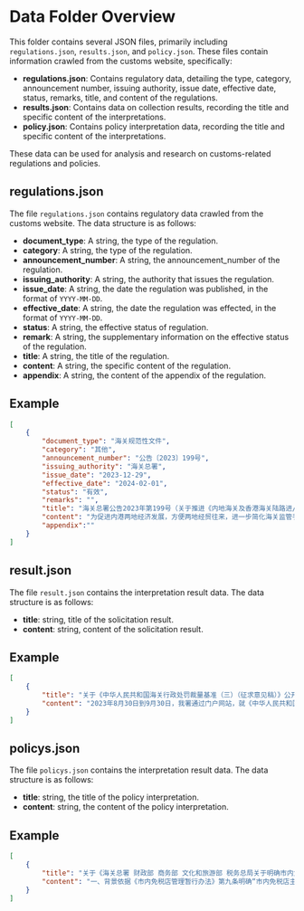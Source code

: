 # Data Folder Overview

This folder contains several JSON files, primarily including `regulations.json`, `results.json`, and `policy.json`. These files contain information crawled from the customs website, specifically:

- **regulations.json**: Contains regulatory data, detailing the type, category, announcement number, issuing authority, issue date, effective date, status, remarks, title, and content of the regulations.
- **results.json**: Contains data on collection results, recording the title and specific content of the interpretations.
- **policy.json**: Contains policy interpretation data, recording the title and specific content of the interpretations.

These data can be used for analysis and research on customs-related regulations and policies.


## regulations.json
The file `regulations.json` contains regulatory data crawled from the customs website. The data structure is as follows:
- **document_type**: A string, the type of the regulation.
- **category**: A string, the type of the regulation.
- **announcement_number**: A string, the announcement_number of the regulation.
- **issuing_authority**: A string, the authority that issues the regulation.
- **issue_date**: A string, the date the regulation was published, in the format of `YYYY-MM-DD`.
- **effective_date**: A string, the date the regulation was effected, in the format of `YYYY-MM-DD`.
- **status**: A string, the effective status of regulation.
- **remark**: A string, the supplementary information on the effective status of the regulation.
- **title**: A string, the title of the regulation.
- **content**: A string, the specific content of the regulation.
- **appendix**: A string, the content of the appendix of the regulation.

## Example
```json
[
    {
        "document_type": "海关规范性文件",
        "category": "其他",
        "announcement_number": "公告〔2023〕199号",
        "issuing_authority": "海关总署",
        "issue_date": "2023-12-29",
        "effective_date": "2024-02-01",
        "status": "有效",
        "remarks": "",
        "title": "海关总署公告2023年第199号（关于推进《内地海关及香港海关陆路进/出境载货清单》无纸化工作的公告）",
        "content": "为促进内港两地经济发展，方便两地经贸往来，进一步简化海关监管手续，海关总署决定进一步推进《内地海关及香港海关陆路进/出境载货清单》（以下简称《载货清单》）无纸化工作。现就有关事项公告如下：企业在向内地海关办理内地、香港陆路货运车辆（含货运空车）和所载货物各项通关监管手续时，无需提交纸质《载货清单》。《载货清单》的其他相关事项仍按照海关总署公告2004年第42号执行。本公告自2024年2月1日起施行。特此公告。海关总署2023年12月29日",
        "appendix":""
    }
]
```

## result.json
The file `result.json` contains the interpretation result data. The data structure is as follows:
- **title**: string, title of the solicitation result.
- **content**: string, content of the solicitation result.

## Example
```json
[
    {
        "title": "关于《中华人民共和国海关行政处罚裁量基准（三）（征求意见稿）》公开征求社会意见情况的反馈",
        "content": "2023年8月30日到9月30日，我署通过门户网站，就《中华人民共和国海关行政处罚裁量基准（三）（征求意见稿）》向社会公开征求意见。征求意见结束后，共收到有效反馈意见3条，主要涉及调整适用范围、修改相关定义等方面。经研究，部分采纳意见1条，不予采纳意见2条。部分采纳的意见主要为：对“轻微违法不予处罚”规定的进出口侵权货物的数量和价值进行了限定，并对多次实施违法行为的情形进行了规定。不予采纳的意见及理由主要为：一是部分意见内容涉及“从重处罚”中再犯情节的相关规定。不予采纳的原因已告知提议人，提议人表示理解和认可，已达成一致意见。二是部分意见内容涉及“初次违法”的定义范围。《民法典》规定的诉讼时效适用于民事案件，本裁量基准的适用范围为海关行政处罚案件，因此依据《行政处罚法》规定的行政违法追诉时效确定“初次违法”的时间认定标准。感谢社会各界对海关工作的关心支持！"
    }
]
```
## policys.json
The file `policys.json` contains the interpretation result data. The data structure is as follows:
- **title**: string, the title of the policy interpretation.
- **content**: string, the content of the policy interpretation.

## Example
```json
[
    {
        "title": "关于《海关总署 财政部 商务部 文化和旅游部 税务总局关于明确市内免税店经营品种的公告》的政策解读",
        "content": "一、背景依据《市内免税店管理暂行办法》第九条明确“市内免税店主要销售食品、服装服饰、箱包、鞋帽、母婴用品、首饰和工艺品、电子产品、香化产品、酒等便于携带的消费品。免税商品的经营范围，严格限于海关核定的种类和品种，核定工作由海关总署会同财政部、商务部、文化和旅游部、税务总局实施。鼓励市内免税店销售国货‘潮品’，将具有自主品牌、有助于传播中华优秀传统文化的特色产品纳入经营范围。”二、目标任务明确市内免税店经营品类范围，进一步规范市内免税店管理工作。三、主要内容市内免税店经营品种如下：1.食品、饮料；2.酒；3.纺织品及其制成品；4.皮革服装及配饰；5.箱包及鞋靴；6.表、钟及其配件、附件；7.眼镜（含太阳镜）；8.首饰及珠宝玉石；9.化妆品、洗护用品；10.母婴用品；11.厨卫用具及小家电（不含手机）；12.家用医疗、保健及美容美发器材；13.摄影（像）设备及其配件、附件；14.计算机及其外围设备；15.可穿戴设备等电子消费产品（无线耳机；其他接收、转换并发送或再生音像或其他数据用的设备；视频游戏控制器及设备的零件及附件）；16.文具用品、玩具、游戏品、节日或其他娱乐用品；17.工艺品；18.乐器；19.运动用品。制作单位：海关总署口岸监管司"
    }
]
```
